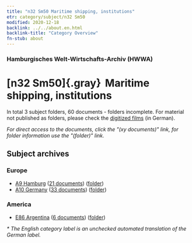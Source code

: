 ```yaml
---
title: "n32 Sm50 Maritime shipping, institutions"
etr: category/subject/n32 Sm50
modified: 2020-12-18
backlink: ../../about.en.html
backlink-title: "Category Overview"
fn-stub: about
---
```


### Hamburgisches Welt-Wirtschafts-Archiv (HWWA)
# [n32 Sm50]{.gray}&#8201; Maritime shipping, institutions&#160; 





In total 3 subject folders, 60 documents - folders incomplete.
For material not published as folders, please check the [digitized films](/film/h1_sh) (in German).

_For direct access to the documents, click the "(xy documents)" link, for folder information use the "(folder)" link._

## Subject archives



### Europe

- [A9 Hamburg](../../../geo/about.en.html#A9) (<a href="https://dfg-viewer.de/show/?tx_dlf[id]=https://pm20.zbw.eu/mets/sh/1409xx/140905/1821xx/182146/public.mets.en.xml" target="_blank">21 documents</a>) ([folder](http://purl.org/pressemappe20/folder/sh/140905,182146))
- [A10 Germany](../../../geo/about.en.html#A10) (<a href="https://dfg-viewer.de/show/?tx_dlf[id]=https://pm20.zbw.eu/mets/sh/1261xx/126128/1821xx/182146/public.mets.en.xml" target="_blank">33 documents</a>) ([folder](http://purl.org/pressemappe20/folder/sh/126128,182146))

### America

- [E86 Argentina](../../../geo/about.en.html#E86) (<a href="https://dfg-viewer.de/show/?tx_dlf[id]=https://pm20.zbw.eu/mets/sh/1416xx/141692/1821xx/182146/public.mets.en.xml" target="_blank">6 documents</a>) ([folder](http://purl.org/pressemappe20/folder/sh/141692,182146))


_* The English category label is an unchecked automated translation of the German label._

